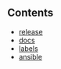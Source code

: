 ## Contents

* [release](./release.html)
* [docs](./docs.html)
* [labels](./labels.html)
* [ansible](./ansible.html)
